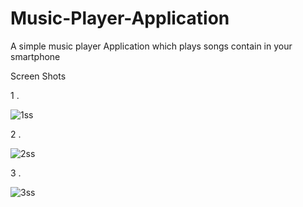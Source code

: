# Music-Player-Application
A simple music player Application which plays songs contain in your smartphone

Screen Shots

1 . 

  ![1ss](https://user-images.githubusercontent.com/36043230/101728989-66188b00-3add-11eb-886e-cb073fa8f95b.jpeg)


2 . 

  ![2ss](https://user-images.githubusercontent.com/36043230/101728339-45036a80-3adc-11eb-8ede-b4039a11f3f6.jpeg)


3 . 

  ![3ss](https://user-images.githubusercontent.com/36043230/101728364-52b8f000-3adc-11eb-844c-051aa53dc9ad.jpeg)


